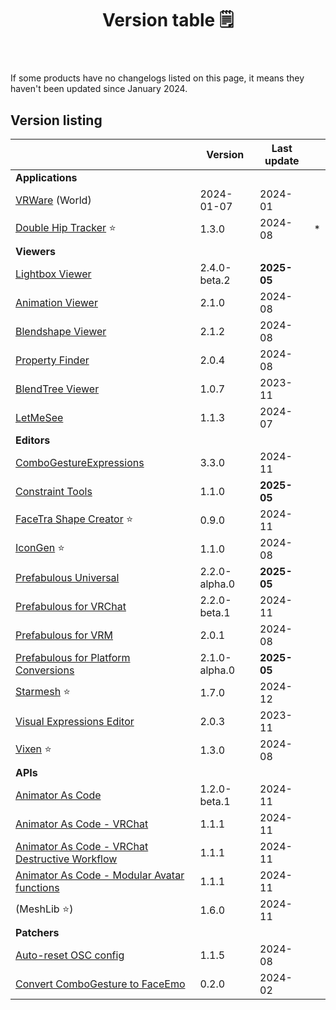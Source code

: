 ﻿---
title: Version table 🗒️
sidebar_position: 1
#hide_table_of_contents: true
#hide_title: true
description: List of all current versions
---

If some products have no changelogs listed on this page, it means they haven't been updated since January 2024.

## Version listing

|                                                                                                             | Version       | Last update |   |
|-------------------------------------------------------------------------------------------------------------|---------------|-------------|---|
| **Applications**                                                                                            |               |             |   |
| [VRWare](./changelogs/vrware) (World)                                                                       | 2024-01-07    | 2024-01     |   |
| [Double Hip Tracker](./changelogs/double-hip-tracker) ⭐                                                     | 1.3.0         | 2024-08     | * |
| **Viewers**                                                                                                 |               |             |   |
| [Lightbox Viewer](./changelogs/lightbox-viewer)                                                             | 2.4.0-beta.2  | **2025-05** |   |
| [Animation Viewer](./changelogs/animation-viewer)                                                           | 2.1.0         | 2024-08     |   |
| [Blendshape Viewer](./changelogs/blendshape-viewer)                                                         | 2.1.2         | 2024-08     |   |
| [Property Finder](./changelogs/property-finder)                                                             | 2.0.4         | 2024-08     |   |
| [BlendTree Viewer](./changelogs/blendtree-viewer)                                                           | 1.0.7         | 2023-11     |   |
| [LetMeSee](./changelogs/let-me-see)                                                                         | 1.1.3         | 2024-07     |   |
| **Editors**                                                                                                 |               |             |   |
| [ComboGestureExpressions](./changelogs/combo-gesture-expressions)                                           | 3.3.0         | 2024-11     |   |
| [Constraint Tools](./changelogs/constraint-tools)                                                           | 1.1.0         | **2025-05** |   |
| [FaceTra Shape Creator](./changelogs/facetra-shape-creator) ⭐                                               | 0.9.0         | 2024-11     |   |
| [IconGen](./changelogs/icon-gen) ⭐                                                                          | 1.1.0         | 2024-08     |   |
| [Prefabulous Universal](./changelogs/prefabulous)                                                           | 2.2.0-alpha.0 | **2025-05** |   |
| [Prefabulous for VRChat](./changelogs/prefabulous-for-vrchat)                                               | 2.2.0-beta.1  | 2024-11     |   |
| [Prefabulous for VRM](./changelogs/prefabulous-for-vrm)                                                     | 2.0.1         | 2024-08     |   |
| [Prefabulous for Platform Conversions](./changelogs/prefabulous-for-conversions)                            | 2.1.0-alpha.0 | **2025-05** |   |
| [Starmesh](./changelogs/starmesh) ⭐                                                                         | 1.7.0         | 2024-12     |   |
| [Visual Expressions Editor](./changelogs/visual-expressions-editor)                                         | 2.0.3         | 2023-11     |   |
| [Vixen](./changelogs/vixen) ⭐                                                                               | 1.3.0         | 2024-08     |   |
| **APIs**                                                                                                    |               |             |   |
| [Animator As Code](./changelogs/animator-as-code)                                                           | 1.2.0-beta.1  | 2024-11     |   |
| [Animator As Code - VRChat](./changelogs/animator-as-code-vrchat)                                           | 1.1.1         | 2024-11     |   |
| [Animator As Code - VRChat Destructive Workflow](./changelogs/animator-as-code-vrchat-destructive-workflow) | 1.1.1         | 2024-11     |   |
| [Animator As Code - Modular Avatar functions](./changelogs/animator-as-code-modular-avatar)                 | 1.1.1         | 2024-11     |   |
| (MeshLib ⭐)                                                                                                 | 1.6.0         | 2024-11     |   |
| **Patchers**                                                                                                |               |             |   |           
| [Auto-reset OSC config](./changelogs/auto-reset-osc-config)                                                 | 1.1.5         | 2024-08     |   |       
| [Convert ComboGesture to FaceEmo](./changelogs/cge-to-faceemo)                                              | 0.2.0         | 2024-02     |   |

